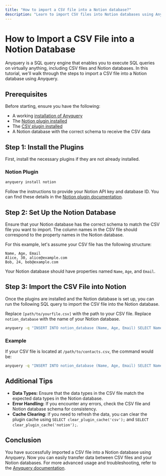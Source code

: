 ```yaml
---
title: "How to import a CSV file into a Notion database?"
description: "Learn to import CSV files into Notion databases using Anyquery. Get prerequisites, install plugins, set up schemas, and execute SQL commands for seamless data transfer."
---
```


# How to Import a CSV File into a Notion Database

Anyquery is a SQL query engine that enables you to execute SQL queries on virtually anything, including CSV files and Notion databases. In this tutorial, we'll walk through the steps to import a CSV file into a Notion database using Anyquery.

## Prerequisites

Before starting, ensure you have the following:
- A working [installation of Anyquery](https://anyquery.dev/docs/#installation)
- The [Notion plugin installed](https://anyquery.dev/integrations/notion)
- The [CSV plugin installed](https://anyquery.dev/integrations/csv)
- A Notion database with the correct schema to receive the CSV data

## Step 1: Install the Plugins

First, install the necessary plugins if they are not already installed.

### Notion Plugin

```bash
anyquery install notion
```

Follow the instructions to provide your Notion API key and database ID. You can find these details in the [Notion plugin documentation](https://anyquery.dev/integrations/notion).

## Step 2: Set Up the Notion Database

Ensure that your Notion database has the correct schema to match the CSV file you want to import. The column names in the CSV file should correspond to the property names in the Notion database.

For this example, let's assume your CSV file has the following structure:

```csv
Name, Age, Email
Alice, 30, alice@example.com
Bob, 24, bob@example.com
```

Your Notion database should have properties named `Name`, `Age`, and `Email`.

## Step 3: Import the CSV File into Notion

Once the plugins are installed and the Notion database is set up, you can run the following SQL query to import the CSV file into the Notion database.

Replace `[path/to/yourfile.csv]` with the path to your CSV file. Replace `notion_database` with the name of your Notion database.

```bash
anyquery -q "INSERT INTO notion_database (Name, Age, Email) SELECT Name, Age, Email FROM read_csv('[path/to/yourfile.csv]', header=true)"
```

### Example

If your CSV file is located at `/path/to/contacts.csv`, the command would be:

```bash
anyquery -q "INSERT INTO notion_database (Name, Age, Email) SELECT Name, Age, Email FROM read_csv('/path/to/contacts.csv', header=true)"
```

## Additional Tips

- **Data Types:** Ensure that the data types in the CSV file match the expected data types in the Notion database.
- **Error Handling:** If you encounter any errors, check the CSV file and Notion database schema for consistency.
- **Cache Clearing:** If you need to refresh the data, you can clear the plugin cache using `SELECT clear_plugin_cache('csv');` and `SELECT clear_plugin_cache('notion');`.

## Conclusion

You have successfully imported a CSV file into a Notion database using Anyquery. Now you can easily transfer data between CSV files and your Notion databases. For more advanced usage and troubleshooting, refer to the [Anyquery documentation](https://anyquery.dev/docs/usage/troubleshooting/).
